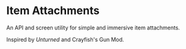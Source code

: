 # Item Attachments
An API and screen utility for simple and immersive item attachments.

Inspired by _Unturned_ and Crayfish's Gun Mod.
